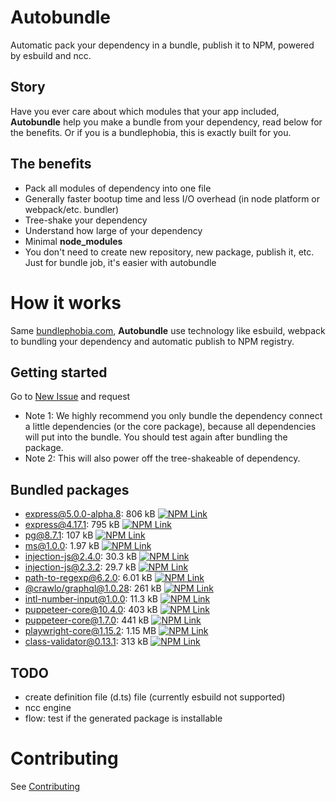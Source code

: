 # Autobundle

Automatic pack your dependency in a bundle, publish it to NPM, powered by esbuild and ncc.

## Story
Have you ever care about which modules that your app included,
**Autobundle** help you make a bundle from your dependency, read below for the benefits.
Or if you is a bundlephobia, this is exactly built for you.

## The benefits
- Pack all modules of dependency into one file
- Generally faster bootup time and less I/O overhead (in node platform or webpack/etc. bundler)
- Tree-shake your dependency
- Understand how large of your dependency
- Minimal **node_modules**
- You don't need to create new repository, new package, publish it, etc. Just for bundle job, it's easier with autobundle

# How it works
Same [bundlephobia.com](https://bundlephobia.com), **Autobundle** use technology like esbuild, webpack to bundling your dependency and automatic publish
to NPM registry.

## Getting started
Go to [New Issue](https://github.com/clgtIO/autobundle/issues/new/choose) and request

- Note 1: We highly recommend you only bundle the dependency connect a little dependencies (or the core package), because all dependencies will put into the bundle.
You should test again after bundling the package.
- Note 2: This will also power off the tree-shakeable of dependency.

## Bundled packages

<!--BUNDLED_PACKAGE_START-->
- [express@5.0.0-alpha.8](./autobundle-bundles/express/5.0.0-alpha.8): 806 kB [![NPM Link](https://img.shields.io/static/v1?label=npm&message=npm&color=green)](https://www.npmjs.com/package/@autobundle/express)
- [express@4.17.1](./autobundle-bundles/express/4.17.1): 795 kB [![NPM Link](https://img.shields.io/static/v1?label=npm&message=npm&color=green)](https://www.npmjs.com/package/@autobundle/express)
- [pg@8.7.1](./autobundle-bundles/pg/8.7.1): 107 kB [![NPM Link](https://img.shields.io/static/v1?label=npm&message=npm&color=green)](https://www.npmjs.com/package/@autobundle/pg)
- [ms@1.0.0](./autobundle-bundles/ms/1.0.0): 1.97 kB [![NPM Link](https://img.shields.io/static/v1?label=npm&message=npm&color=green)](https://www.npmjs.com/package/@autobundle/ms)
- [injection-js@2.4.0](./autobundle-bundles/injection-js/2.4.0): 30.3 kB [![NPM Link](https://img.shields.io/static/v1?label=npm&message=npm&color=green)](https://www.npmjs.com/package/@autobundle/injection-js)
- [injection-js@2.3.2](./autobundle-bundles/injection-js/2.3.2): 29.7 kB [![NPM Link](https://img.shields.io/static/v1?label=npm&message=npm&color=green)](https://www.npmjs.com/package/@autobundle/injection-js)
- [path-to-regexp@6.2.0](./autobundle-bundles/path-to-regexp/6.2.0): 6.01 kB [![NPM Link](https://img.shields.io/static/v1?label=npm&message=npm&color=green)](https://www.npmjs.com/package/@autobundle/path-to-regexp)
- [@crawlo/graphql@1.0.28](./autobundle-bundles/@crawlo/graphql/1.0.28): 261 kB [![NPM Link](https://img.shields.io/static/v1?label=npm&message=npm&color=green)](https://www.npmjs.com/package/@autobundle/@crawlo/graphql)
- [intl-number-input@1.0.0](./autobundle-bundles/intl-number-input/1.0.0): 11.3 kB [![NPM Link](https://img.shields.io/static/v1?label=npm&message=npm&color=green)](https://www.npmjs.com/package/@autobundle/intl-number-input)
- [puppeteer-core@10.4.0](./autobundle-bundles/puppeteer-core/10.4.0): 403 kB [![NPM Link](https://img.shields.io/static/v1?label=npm&message=npm&color=green)](https://www.npmjs.com/package/@autobundle/puppeteer-core)
- [puppeteer-core@1.7.0](./autobundle-bundles/puppeteer-core/1.7.0): 441 kB [![NPM Link](https://img.shields.io/static/v1?label=npm&message=npm&color=green)](https://www.npmjs.com/package/@autobundle/puppeteer-core)
- [playwright-core@1.15.2](./autobundle-bundles/playwright-core/1.15.2): 1.15 MB [![NPM Link](https://img.shields.io/static/v1?label=npm&message=npm&color=green)](https://www.npmjs.com/package/@autobundle/playwright-core)
- [class-validator@0.13.1](./autobundle-bundles/class-validator/0.13.1): 313 kB [![NPM Link](https://img.shields.io/static/v1?label=npm&message=npm&color=green)](https://www.npmjs.com/package/@autobundle/class-validator)
<!--BUNDLED_PACKAGE_END-->

## TODO
- create definition file (d.ts) file (currently esbuild not supported)
- ncc engine
- flow: test if the generated package is installable 

# Contributing

See [Contributing](./CONTRIBUTING.md)

